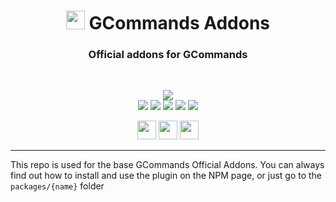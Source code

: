 <div align="center">
    
   # <img src="https://cdn.discordapp.com/avatars/834822955229380619/7d0142158babe0375e7cc633e87c06d4.png" height="30"> GCommands Addons
   ### Official addons for GCommands
    
  <br />
  <p>
    <a href="https://discord.gg/AjKJSBbGm2"><img src="https://discord.com/api/guilds/833628077556367411/embed.png?style=banner2" /></a>
    <br />
    <img src="https://img.shields.io/npm/v/@gcommands/plugin-votes?color=crimson&logo=npm&style=flat-square&label=@gcommands/plugin-votes" />
    <img src="https://img.shields.io/npm/v/@gcommands/plugin-moreevents?color=crimson&logo=npm&style=flat-square&label=@gcommands/plugin-moreevents" />
    <img src="https://img.shields.io/npm/v/@gcommands/plugin-cooldowns?color=crimson&logo=npm&style=flat-square&label=@gcommands/plugin-cooldowns" />
    <img src="https://img.shields.io/npm/v/@gcommands/plugin-blacklist?color=crimson&logo=npm&style=flat-square&label=@gcommands/plugin-blacklist" />
    <img src="https://img.shields.io/npm/v/@gcommands/plugin-premium?color=crimson&logo=npm&style=flat-square&label=@gcommands/plugin-premium" />
  </p>
  <p>
    <a href="https://ko-fi.com/H2H05FNRL"><img src="https://img.shields.io/badge/Kofi-Donate-yellow?style=for-the-badge" height="30" /></a>
    <a href="https://github.com/Garlic-Team/gcommands-addons"><img src="https://img.shields.io/badge/Open-Source-blue?style=for-the-badge" height="30" /></a>
    <img src="https://img.shields.io/badge/Made%20With-TypeScript-red?style=for-the-badge" height="30" />
  </p>
</div>

---

This repo is used for the base GCommands Official Addons.
You can always find out how to install and use the plugin on the NPM page, or just go to the `packages/{name}` folder
